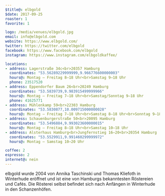 ```yaml
---
$title@: elbgold
$date: 2017-09-25
roaster: 1
favorite: 1

logo: /media/venues/elbgold.jpg
email: info@elbgold.com
website: https://www.elbgold.com/
twitter: https://twitter.com/elbgold
facebook: https://www.facebook.com/elbgold
instagram: https://www.instagram.com/elbgoldkaffee/

locations:
- address: Lagerstraße 34c<br>20357 Hamburg
  coordinates: "53.56289229999999,9.966776600000003"
  hours@: Montag – Freitag 8–18 Uhr<br>Samstag 9–18 Uhr
  phone: 23517520
- address: Eppendorfer Baum 26<br>20249 Hamburg
  coordinates: "53.5839739,9.983915499999966"
  hours@: Montag – Freitag 7–18 Uhr<br>Samstag/Sonntag 9–18 Uhr
  phone: 41625771
- address: Mühlenkamp 59<br>22303 Hamburg
  coordinates: "53.5830877,10.009715000000028"
  hours@: Montag – Freitag 7–18 Uhr<br>Samstag 8–18 Uhr<br>Sonntag 9–18 Uhr
- address: Schauenburgerstraße 50<br>20095 Hamburg
  coordinates: "53.5496884,9.993023600000015"
  hours@: Montag – Freitag 8–18 Uhr<br>Samstag 10–18 Uhr
- address: Alsterhaus Hamburg<br>Jungfernstieg 16–20<br>20354 Hamburg
  coordinates: "53.5529911,9.991460299999972"
  hours@: Montag – Samstag 10–20 Uhr

coffee: 2
espresso: 2
internet@: nein
---
```


elbgold wurde 2004 von Annika Taschinski und Thomas Kliefoth in Winterhude eröffnet und ist eine von Hamburgs bekanntesten Röstereien und Cafés. Die Rösterei selbst befindet sich nach Anfängen in Winterhude in den Schanzenhöfen.